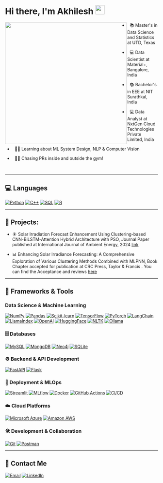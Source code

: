 
# Hi there, I'm Akhilesh <img src="https://media.giphy.com/media/v1.Y2lkPTc5MGI3NjExZnd0amw5MGdmaXF1MGVmYXRjMzJ4ejdkd2J1N2hrNmhlbGhwazdoMCZlcD12MV9zdGlja2Vyc19zZWFyY2gmY3Q9cw/9B8dqzmFI0yujEjfgg/giphy.gif" width="30px" />


<img align="left" src="https://user-images.githubusercontent.com/74038190/225813708-98b745f2-7d22-48cf-9150-083f1b00d6c9.gif" width="400" />


- &nbsp; 📚 Master's in Data Science and Statistics at UTD, Texas

- &nbsp; 💻 Data Scientist at Material+, Bangalore, India

- &nbsp; 📚 Bachelor's in EEE at NIT Surathkal, India
 
- &nbsp; 💻 Data Analyst at NxtGen Cloud Technologies Private Limited, India

- &nbsp; 👨‍💻 Learning about ML System Design, NLP & Computer Vision

- &nbsp; 🏋️‍♂️ Chasing PRs inside and outside the gym!

  
<br clear="left"/>



---

## 💻 Languages
<a href=""><img alt="Python" src="https://img.shields.io/badge/Python-FFD43B?style=for-the-badge&logo=python&logoColor=306998" /></a>
<a href=""><img alt="C++" src="https://img.shields.io/badge/C++-00599C?style=for-the-badge&logo=cplusplus&logoColor=white" /></a>
<a href=""><img alt="SQL" src="https://img.shields.io/badge/SQL-FF6F00?style=for-the-badge&logo=sqlite&logoColor=white" /></a>
<a href=""><img alt="R" src="https://img.shields.io/badge/R-FF0000?style=for-the-badge&logo=r&logoColor=white" /></a>



---

## 📘 Projects:

- ☀️ Solar Irradiation Forecast Enhancement Using Clustering-based CNN-BiLSTM-Attention
Hybrid Architecture with PSO, Journal Paper published at International Journal of Ambient Energy, 2024 [link](https://doi.org/10.1080/01430750.2024.2414924)

- 📊 Enhancing Solar Irradiance Forecasting: A Comprehensive Exploration of Various Clustering
Methods Combined with MLPNN, Book Chapter accepted for publication at CRC Press, Taylor & Francis . You can find the Acceptance and reviews [here](https://drive.google.com/drive/folders/1fyXVFQcQHphnEpiAWq2mV13r-H4oxlDF?usp=drive_link)


---

## 🧰 Frameworks & Tools 


### Data Science & Machine Learning
<!-- Python Data Stack -->
<a href=""><img alt="NumPy" src="https://img.shields.io/badge/NumPy-E0234E?style=for-the-badge&logo=numpy&logoColor=white" /></a>
<a href=""><img alt="Pandas" src="https://img.shields.io/badge/Pandas-FF4B4B?style=for-the-badge&logo=pandas&logoColor=white" /></a>
<a href=""><img alt="Scikit-learn" src="https://img.shields.io/badge/Scikit--learn-3498DB?style=for-the-badge&logo=scikit-learn&logoColor=white" /></a>
<a href=""><img alt="TensorFlow" src="https://img.shields.io/badge/TensorFlow-8E44AD?style=for-the-badge&logo=tensorflow&logoColor=white" /></a>
<a href=""><img alt="PyTorch" src="https://img.shields.io/badge/PyTorch-EE4C2C?style=for-the-badge&logo=pytorch&logoColor=white" /></a>
<a href=""><img alt="LangChain" src="https://img.shields.io/badge/LangChain-00B140?style=for-the-badge&logo=chainlink&logoColor=white" /></a>
<a href=""><img alt="LlamaIndex" src="https://img.shields.io/badge/LlamaIndex-FFB300?style=for-the-badge&logo=llama&logoColor=black" /></a>
<a href=""><img alt="OpenAI" src="https://img.shields.io/badge/OpenAI-412991?style=for-the-badge&logo=openai&logoColor=white" /></a>
<a href=""><img alt="HuggingFace" src="https://img.shields.io/badge/HuggingFace-FFD21E?style=for-the-badge&logo=huggingface&logoColor=black" /></a>
<a href=""><img alt="NLTK" src="https://img.shields.io/badge/NLTK-2ECC71?style=for-the-badge&logoColor=white" /></a>
<a href=""><img alt="Ollama" src="https://img.shields.io/badge/Ollama-000000?style=for-the-badge&logo=llama&logoColor=white" /></a>

### 🗄️ Databases
<!-- Databases -->
<a href=""><img alt="MySQL" src="https://img.shields.io/badge/MySQL-4479A1?style=for-the-badge&logo=mysql&logoColor=white" /></a>
<a href=""><img alt="MongoDB" src="https://img.shields.io/badge/MongoDB-4EA94B?style=for-the-badge&logo=mongodb&logoColor=white" /></a>
<a href=""><img alt="Neo4j" src="https://img.shields.io/badge/Neo4j-018BFF?style=for-the-badge&logo=neo4j&logoColor=white" /></a>
<a href=""><img alt="SQLite" src="https://img.shields.io/badge/SQLite-003B57?style=for-the-badge&logo=sqlite&logoColor=white" /></a>


### ⚙️ Backend & API Development
<!-- API -->
<a href=""><img alt="FastAPI" src="https://img.shields.io/badge/FastAPI-009688?style=for-the-badge&logo=fastapi&logoColor=white" /></a>
<a href=""><img alt="Flask" src="https://img.shields.io/badge/Flask-000000?style=for-the-badge&logo=flask&logoColor=white" /></a>


### 🚀 Deployment & MLOps
<!-- Deployment -->
<a href=""><img alt="Streamlit" src="https://img.shields.io/badge/Streamlit-FF4B4B?style=for-the-badge&logo=streamlit&logoColor=white" /></a>
<a href=""><img alt="MLflow" src="https://img.shields.io/badge/MLflow-0194E2?style=for-the-badge&logo=numpy&logoColor=white" /></a>
<a href=""><img alt="Docker" src="https://img.shields.io/badge/Docker-2496ED?style=for-the-badge&logo=docker&logoColor=white" /></a>
<a href=""><img alt="GitHub Actions" src="https://img.shields.io/badge/GitHub%20Actions-2088FF?style=for-the-badge&logo=githubactions&logoColor=white" /></a>
<a href=""><img alt="CI/CD" src="https://img.shields.io/badge/CI%2FCD-FF6F00?style=for-the-badge&logo=githubactions&logoColor=white" /></a>


### ☁️ Cloud Platforms 
<!-- Cloud Platforms -->
<a href=""><img alt="Microsoft Azure" src="https://img.shields.io/badge/Azure-0078D4?style=for-the-badge&logo=microsoftazure&logoColor=white" /></a>
<a href=""><img alt="Amazon AWS" src="https://img.shields.io/badge/AWS-FF9900?style=for-the-badge&logo=amazonaws&logoColor=white" /></a>


### 🛠️ Development & Collaboration
<!-- Development & Collaboration -->
<a href=""><img alt="Git" src="https://img.shields.io/badge/Git-F05032?style=for-the-badge&logo=git&logoColor=white" /></a>
<a href=""><img alt="Postman" src="https://img.shields.io/badge/Postman-FF6C37?style=for-the-badge&logo=postman&logoColor=white" /></a>


---

## 🧰 Contact Me

<a href="mailto:ka.madyastha@gmail.com"><img alt="Email" src="https://img.shields.io/badge/Email-D14836?style=for-the-badge&logo=gmail&logoColor=white" /></a>
<a href="https://www.linkedin.com/in/akhilesh-madyastha/"><img alt="LinkedIn" src="https://img.shields.io/badge/LinkedIn-0A66C2?style=for-the-badge&logo=linkedin&logoColor=white" /></a>








<!--
**Akhilesh0013/Akhilesh0013** is a ✨ _special_ ✨ repository because its `README.md` (this file) appears on your GitHub profile.

Here are some ideas to get you started:

- 🔭 I’m currently working on ...
- 🌱 I’m currently learning ...
- 👯 I’m looking to collaborate on ...
- 🤔 I’m looking for help with ...
- 💬 Ask me about ...
- 📫 How to reach me: ...
- 😄 Pronouns: ...
- ⚡ Fun fact: ...
-->
